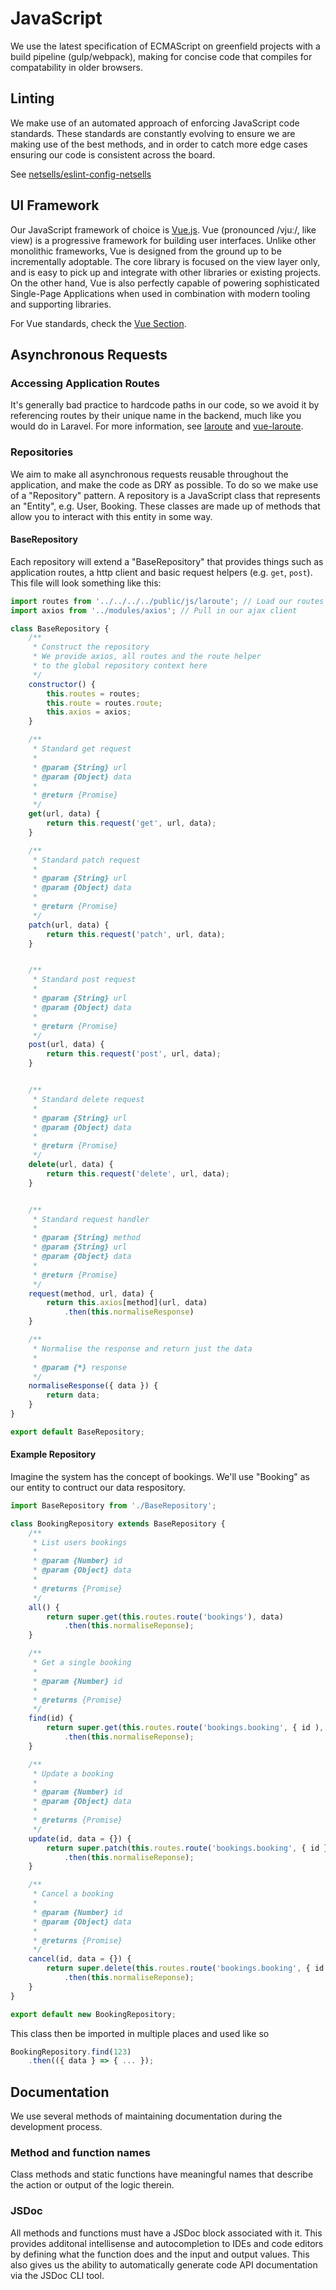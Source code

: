# JavaScript

We use the latest specification of ECMAScript on greenfield projects with a build pipeline (gulp/webpack), making for concise code that compiles for compatability in older browsers.

## Linting

We make use of an automated approach of enforcing JavaScript code standards. These standards are constantly evolving to ensure we are making use of the best methods, and in order to catch more edge cases ensuring our code is consistent across the board.

See [netsells/eslint-config-netsells](https://github.com/netsells/eslint-config-netsells)

## UI Framework

Our JavaScript framework of choice is [Vue.js](https://vuejs.org/v2/guide/). Vue (pronounced /vjuː/, like view) is a progressive framework for building user interfaces. Unlike other monolithic frameworks, Vue is designed from the ground up to be incrementally adoptable. The core library is focused on the view layer only, and is easy to pick up and integrate with other libraries or existing projects. On the other hand, Vue is also perfectly capable of powering sophisticated Single-Page Applications when used in combination with modern tooling and supporting libraries.

For Vue standards, check the [Vue Section](./vue.html).

## Asynchronous Requests

### Accessing Application Routes

It's generally bad practice to hardcode paths in our code, so we avoid it by referencing routes by their unique name in the backend, much like you would do in Laravel. For more information, see [laroute](https://github.com/samturrell/laroute) and [vue-laroute](https://github.com/samturrell/vue-laroute).

### Repositories

We aim to make all asynchronous requests reusable throughout the application, and make the code as DRY as possible. To do so we make use of a "Repository" pattern. A repository is a JavaScript class that represents an "Entity", e.g. User, Booking. These classes are made up of methods that allow you to interact with this entity in some way.

#### BaseRepository

Each repository will extend a "BaseRepository" that provides things such as application routes, a http client and basic request helpers (e.g. `get`, `post`). This file will look something like this:

<spoiler>

```javascript
import routes from '../../../../public/js/laroute'; // Load our routes
import axios from '../modules/axios'; // Pull in our ajax client

class BaseRepository {
    /**
     * Construct the repository
     * We provide axios, all routes and the route helper
     * to the global repository context here
     */
    constructor() {
        this.routes = routes;
        this.route = routes.route;
        this.axios = axios;
    }

    /**
     * Standard get request
     *
     * @param {String} url
     * @param {Object} data
     *
     * @return {Promise}
     */
    get(url, data) {
        return this.request('get', url, data);
    }

    /**
     * Standard patch request
     *
     * @param {String} url
     * @param {Object} data
     *
     * @return {Promise}
     */
    patch(url, data) {
        return this.request('patch', url, data);
    }


    /**
     * Standard post request
     *
     * @param {String} url
     * @param {Object} data
     *
     * @return {Promise}
     */
    post(url, data) {
        return this.request('post', url, data);
    }


    /**
     * Standard delete request
     *
     * @param {String} url
     * @param {Object} data
     *
     * @return {Promise}
     */
    delete(url, data) {
        return this.request('delete', url, data);
    }


    /**
     * Standard request handler
     *
     * @param {String} method
     * @param {String} url
     * @param {Object} data
     *
     * @return {Promise}
     */
    request(method, url, data) {
        return this.axios[method](url, data)
            .then(this.normaliseResponse)
    }

    /**
     * Normalise the response and return just the data
     *
     * @param {*} response
     */
    normaliseResponse({ data }) {
        return data;
    }
}

export default BaseRepository;
```

</spoiler>

#### Example Repository

Imagine the system has the concept of bookings. We'll use "Booking" as our entity to contruct our data respository.

<spoiler>

```javascript
import BaseRepository from './BaseRepository';

class BookingRepository extends BaseRepository {
    /**
     * List users bookings
     *
     * @param {Number} id
     * @param {Object} data
     *
     * @returns {Promise}
     */
    all() {
        return super.get(this.routes.route('bookings'), data)
            .then(this.normaliseReponse);
    }

    /**
     * Get a single booking
     *
     * @param {Number} id
     *
     * @returns {Promise}
     */
    find(id) {
        return super.get(this.routes.route('bookings.booking', { id ), data)
            .then(this.normaliseReponse);
    }

    /**
     * Update a booking
     *
     * @param {Number} id
     * @param {Object} data
     *
     * @returns {Promise}
     */
    update(id, data = {}) {
        return super.patch(this.routes.route('bookings.booking', { id }), data)
            .then(this.normaliseReponse);
    }

    /**
     * Cancel a booking
     *
     * @param {Number} id
     * @param {Object} data
     *
     * @returns {Promise}
     */
    cancel(id, data = {}) {
        return super.delete(this.routes.route('bookings.booking', { id }), data)
            .then(this.normaliseReponse);
    }
}

export default new BookingRepository;
```

</spoiler>

This class then be imported in multiple places and used like so
```javascript
BookingRepository.find(123)
    .then(({ data } => { ... });
```

## Documentation

We use several methods of maintaining documentation during the development process.

### Method and function names

Class methods and static functions have meaningful names that describe the action or output of the logic therein.

### JSDoc

All methods and functions must have a JSDoc block associated with it. This provides additonal intellisense and autocompletion to IDEs and code editors by defining what the function does and the input and output values. This also gives us the ability to automatically generate code API documentation via the JSDoc CLI tool.
